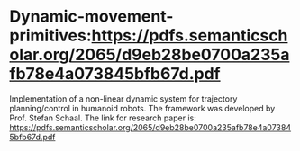 # Dynamic-movement-primitives:https://pdfs.semanticscholar.org/2065/d9eb28be0700a235afb78e4a073845bfb67d.pdf

Implementation of a non-linear dynamic system for trajectory planning/control in humanoid robots. The framework was developed by Prof. Stefan Schaal. The link for research paper is: https://pdfs.semanticscholar.org/2065/d9eb28be0700a235afb78e4a073845bfb67d.pdf
